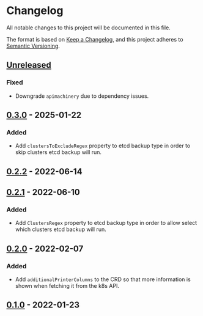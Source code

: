 # Changelog

All notable changes to this project will be documented in this file.

The format is based on [Keep a Changelog](https://keepachangelog.com/en/1.0.0/),
and this project adheres to [Semantic Versioning](https://semver.org/spec/v2.0.0.html).

## [Unreleased]

### Fixed

- Downgrade `apimachinery` due to dependency issues.

## [0.3.0] - 2025-01-22

### Added

- Add `clustersToExcludeRegex` property to etcd backup type in order to skip clusters etcd backup will run.

## [0.2.2] - 2022-06-14

## [0.2.1] - 2022-06-10

### Added

- Add `ClustersRegex` property to etcd backup type in order to allow select which clusters etcd backup will run.

## [0.2.0] - 2022-02-07

### Added

- Add `additionalPrinterColumns` to the CRD so that more information is shown when fetching it from the k8s API.

## [0.1.0] - 2022-01-23

[Unreleased]: https://github.com/giantswarm/apiextensions-backup/compare/v0.3.0...HEAD
[0.3.0]: https://github.com/giantswarm/apiextensions-backup/compare/v0.2.2...v0.3.0
[0.2.2]: https://github.com/giantswarm/apiextensions-backup/compare/v0.2.1...v0.2.2
[0.2.1]: https://github.com/giantswarm/apiextensions-backup/compare/v0.2.0...v0.2.1
[0.2.0]: https://github.com/giantswarm/apiextensions-backup/compare/v0.1.0...v0.2.0
[0.1.0]: https://github.com/giantswarm/apiextensions-application/releases/tag/v0.1.0

